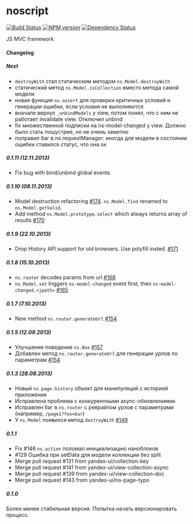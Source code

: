 noscript
========
[![Build Status](https://travis-ci.org/yandex-ui/noscript.png?branch=master)](https://travis-ci.org/yandex-ui/noscript)
[![NPM version](https://badge.fury.io/js/noscript.png)](http://badge.fury.io/js/noscript)
[![Dependency Status](https://david-dm.org/yandex-ui/noscript.png)](https://david-dm.org/yandex-ui/noscript)

JS MVC framework

#### Changelog

##### Next
- `destroyWith` стал статическим методом `ns.Model.destroyWith`
- статический метод `ns.Model.isCollection` вместо метода самой модели
- новая функция `ns.assert` для проверки критичных условий и генерации ошибки, если условия не выполняются
- вначале вернул `_unbindModels` у view, потом понял, что с ним не работает invalidate view. Отключил unbind
- fix множественной подписки на ns-model-changed у view. Должно было стать пошустрее, но не очень заметно
- поправил баг в ns.requestManager: иногда для модели в состоянии ошибки ставился статус, что она ок

##### 0.1.11 (12.11.2013)
- Fix bug with bind/unbind global events

##### 0.1.10 (08.11.2013)
- Model destruction refactoring [#174](https://github.com/yandex-ui/noscript/pull/174). `ns.Model.find` renamed to `ns.Model.getValid`.
- Add method `ns.Model.prototype.select` which always returns array of results [#170](https://github.com/yandex-ui/noscript/issues/170)

##### 0.1.9 (22.10.2013)
- Drop History API support for old browsers. Use polyfill insted. [#171](https://github.com/yandex-ui/noscript/pull/171)

##### 0.1.8 (15.10.2013)
- `ns.router` decodes params from url [#168](https://github.com/yandex-ui/noscript/pull/168)
- `ns.Model.set` triggers `ns-model-changed` event first, then `ns-model-changed.<jpath>` [#165](https://github.com/yandex-ui/noscript/pull/165)

##### 0.1.7 (7.10.2013)
- New method `ns.router.generateUrl` [#154](https://github.com/yandex-ui/noscript/pull/154)

##### 0.1.5 (12.09.2013)
- Улучшение поведение `ns.Box` [#157](https://github.com/yandex-ui/noscript/pull/157)
- Добавлен метод `ns.router.generateUrl` для генерации урлов по параметрам [#154](https://github.com/yandex-ui/noscript/pull/157)

##### 0.1.3 (28.08.2013)
- Новый `ns.page.history` объект для манипуляций с историей приложения
- Исправлена проблема с конкурентными async-обновлениями.
- Исправлен баг в `ns.router` с реврайтом урлов с параметрами (например, `/page1?foo=bar`)
- У `ns.Model` появился метод `destroyWith` [#149](https://github.com/yandex-ui/noscript/pull/149)

##### 0.1.1
- Fix #146 `ns.action` поломал инициализацию наноблоков
- #129 Ошибка при setData для модели коллекции без split
- Merge pull request #131 from yandex-ui/collection-key
- Merge pull request #141 from yandex-ui/view-collection-async
- Merge pull request #139 from yandex-ui/view-collection-doc
- Merge pull request #143 from yandex-ui/ns-page-typo


##### 0.1.0
Более менее стабильная версия. Попытка начать версионировать процесс.

